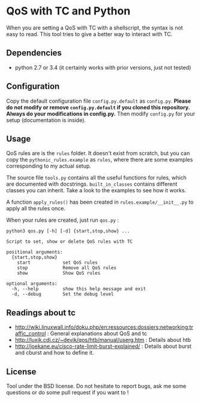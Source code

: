 QoS with TC and Python
======================

When you are setting a QoS with TC with a shellscript, the syntax is not easy
to read. This tool tries to give a better way to interact with TC.

Dependencies
------------
  * python 2.7 or 3.4 (it certainly works with prior versions, just not tested)

Configuration
-------------

Copy the default configuration file `config.py.default` as `config.py`.
<b>Please do not modify or remove `config.py.default` if you cloned this
repository.  Always do your modifications in config.py.</b> Then modify
`config.py` for your setup (documentation is inside).

Usage
-----

QoS rules are is the `rules` folder. It doesn't exist from scratch, but you can
copy the `pythonic_rules.example` as `rules`, where there are some examples
corresponding to my actual setup.

The source file `tools.py` contains all the useful functions for rules, which
are documented with docstrings. `built_in_classes` contains different classes
you can inherit. Take a look to the examples to see how it works.

A function `apply_rules()` has been created in `rules.example/__init__.py` to
apply all the rules once.

When your rules are created, just run `qos.py` :
```
python3 qos.py [-h] [-d] {start,stop,show} ...

Script to set, show or delete QoS rules with TC

positional arguments:
  {start,stop,show}
    start            set QoS rules
    stop             Remove all QoS rules
    show             Show QoS rules

optional arguments:
  -h, --help         show this help message and exit
  -d, --debug        Set the debug level
```

Readings about tc
-----------------

 * http://wiki.linuxwall.info/doku.php/en:ressources:dossiers:networking:traffic_control
   : General explanations about QoS and tc
 * http://luxik.cdi.cz/~devik/qos/htb/manual/userg.htm : Details about htb
 * http://joekane.eu/cisco-rate-limit-burst-explained/ : Details about burst
   and cburst and how to define it.

License
-------

Tool under the BSD license. Do not hesitate to report bugs, ask me some
questions or do some pull request if you want to !
